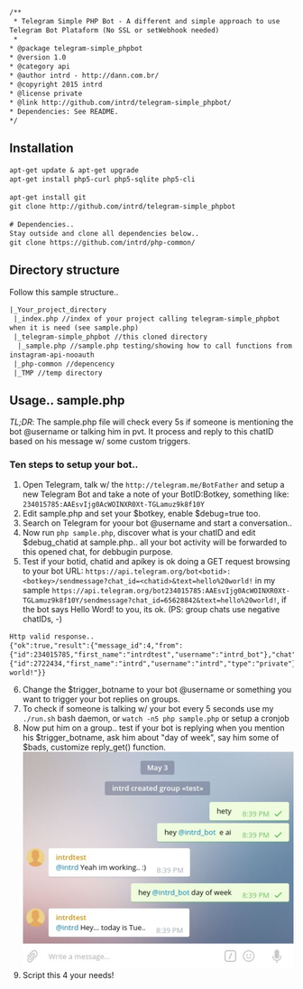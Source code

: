 ```
/**
 * Telegram Simple PHP Bot - A different and simple approach to use Telegram Bot Plataform (No SSL or setWebhook needed)
 * 
* @package telegram-simple_phpbot
* @version 1.0
* @category api
* @author intrd - http://dann.com.br/
* @copyright 2015 intrd
* @license private
* @link http://github.com/intrd/telegram-simple_phpbot/
* Dependencies: See README.
*/
```
## Installation
```
apt-get update & apt-get upgrade
apt-get install php5-curl php5-sqlite php5-cli

apt-get install git
git clone http://github.com/intrd/telegram-simple_phpbot

# Dependencies.. 
Stay outside and clone all dependencies below..
git clone https://github.com/intrd/php-common/ 
```
## Directory structure
Follow this sample structure..
```
|_Your_project_directory
 |_index.php //index of your project calling telegram-simple_phpbot when it is need (see sample.php)
 |_telegram-simple_phpbot //this cloned directory
  |_sample.php //sample.php testing/showing how to call functions from instagram-api-nooauth
 |_php-common //depencency
 |_TMP //temp directory

```
## Usage.. sample.php

*TL;DR*: The sample.php file will check every 5s if someone is mentioning the bot @username or talking him in pvt. It process and reply to this chatID based on his message w/ some custom triggers.

### Ten steps to setup your bot..
1. Open Telegram, talk w/ the `http://telegram.me/BotFather` and setup a new Telegram Bot and take a note of your BotID:Botkey, something like: `234015785:AAEsvIjg0AcWOINXR0Xt-TGLamuz9k8f10Y`
2. Edit sample.php and set your $botkey, enable $debug=true too.
3. Search on Telegram for yoour bot @username and start a conversation.. 
4. Now run `php sample.php`, discover what is your chatID and edit $debug_chatid at sample.php.. all your bot activity will be forwarded to this opened chat, for debbugin purpose.
5. Test if your botid, chatid and apíkey is ok doing a GET request browsing to your bot URL: `https://api.telegram.org/bot<botid>:<botkey>/sendmessage?chat_id=<chatid>&text=hello%20world!` in my sample `https://api.telegram.org/bot234015785:AAEsvIjg0AcWOINXR0Xt-TGLamuz9k8f10Y/sendmessage?chat_id=65628842&text=hello%20world!`, if the bot says Hello Word! to you, its ok. (PS: group chats use negative chatIDs, -<chatid>)
```
Http valid response..
{"ok":true,"result":{"message_id":4,"from":{"id":234015785,"first_name":"intrdtest","username":"intrd_bot"},"chat":{"id":2722434,"first_name":"intrd","username":"intrd","type":"private"},"date":1462316228,"text":"hello world!"}}
```
6. Change the $trigger_botname to your bot @username or something you want to trigger your bot replies on groups.  
7. To check if someone is talking w/ your bot every 5 seconds use my `./run.sh` bash daemon, or `watch -n5 php sample.php` or setup a cronjob
9. Now put him on a group.. test if your bot is replying when you mention his $trigger_botname, ask him about "day of week", say him some of $bads, customize reply_get() function.
![telegram_simple_bot](/telegram_simple_bot.jpg?raw=true "telegram_simple_bot")
10. Script this 4 your needs!

